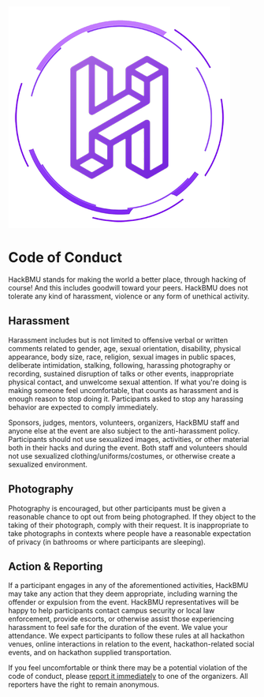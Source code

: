 [![HackBMU](assets/HackBMU.png "HackBMU")](https://hackbmu.67thmilestone.com "HackBMU")
# Code of Conduct
HackBMU stands for making the world a better place, through hacking of course! And this includes goodwill toward your peers. HackBMU does not tolerate any kind of harassment, violence or any form of unethical activity.

## Harassment
Harassment includes but is not limited to offensive verbal or written comments related to gender, age, sexual orientation, disability, physical appearance, body size, race, religion, sexual images in public spaces, deliberate intimidation, stalking, following, harassing photography or recording, sustained disruption of talks or other events, inappropriate physical contact, and unwelcome sexual attention. If what you're doing is making someone feel uncomfortable, that counts as harassment and is enough reason to stop doing it. Participants asked to stop any harassing behavior are expected to comply immediately.

Sponsors, judges, mentors, volunteers, organizers, HackBMU staff and anyone else at the event are also subject to the anti-harassment policy. Participants should not use sexualized images, activities, or other material both in their hacks and during the event. Both staff and volunteers should not use sexualized clothing/uniforms/costumes, or otherwise create a sexualized environment.

## Photography
Photography is encouraged, but other participants must be given a reasonable chance to opt out from being photographed. If they object to the taking of their photograph, comply with their request. It is inappropriate to take photographs in contexts where people have a reasonable expectation of privacy (in bathrooms or where participants are sleeping).

## Action & Reporting
If a participant engages in any of the aforementioned activities, HackBMU may take any action that they deem appropriate, including warning the offender or expulsion from the event. HackBMU representatives will be happy to help participants contact campus security or local law enforcement, provide escorts, or otherwise assist those experiencing harassment to feel safe for the duration of the event. We value your attendance. We expect participants to follow these rules at all hackathon venues, online interactions in relation to the event, hackathon-related social events, and on hackathon supplied transportation.

If you feel uncomfortable or think there may be a potential violation of the code of conduct, please [report it immediately](contact.md "Contact") to one of the organizers. All reporters have the right to remain anonymous.
